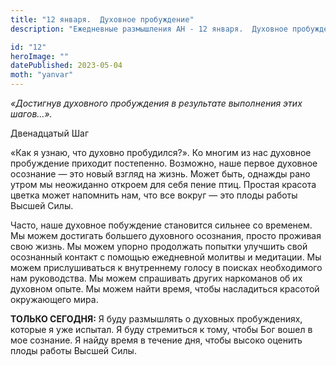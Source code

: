 ```yaml
---
title: "12 января.  Духовное пробуждение"
description: "Ежедневные размышления АН - 12 января.  Духовное пробуждение"

id: "12"
heroImage: ""
datePublished: 2023-05-04
moth: "yanvar"
---
```


_«Достигнув духовного пробуждения в результате выполнения этих шагов…»._

Двенадцатый Шаг

«Как я узнаю, что духовно пробудился?». Ко многим из нас духовное пробуждение
приходит постепенно. Возможно, наше первое духовное осознание — это новый
взгляд на жизнь. Может быть, однажды рано утром мы неожиданно откроем для себя
пение птиц. Простая красота цветка может напомнить нам, что все вокруг — это
плоды работы Высшей Силы.

Часто, наше духовное побуждение становится сильнее со временем. Мы можем
достигать большего духовного осознания, просто проживая свою жизнь. Мы можем
упорно продолжать попытки улучшить свой осознанный контакт с помощью
ежедневной молитвы и медитации. Мы можем прислушиваться к внутреннему голосу в
поисках необходимого нам руководства. Мы можем спрашивать других наркоманов об
их духовном опыте. Мы можем найти время, чтобы насладиться красотой
окружающего мира.

**ТОЛЬКО СЕГОДНЯ:** Я буду размышлять о духовных пробуждениях, которые я уже
испытал. Я буду стремиться к тому, чтобы Бог вошел в мое сознание. Я найду
время в течение дня, чтобы высоко оценить плоды работы Высшей Силы.
